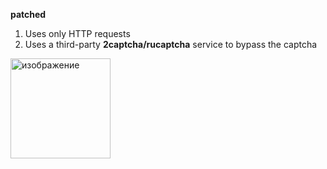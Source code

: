 **patched**

1. Uses only HTTP requests
2. Uses a third-party **2captcha/rucaptcha** service to bypass the captcha

<img width="160" height="160" alt="изображение" src="https://github.com/user-attachments/assets/12dabcd0-d0b7-44bb-8135-c8d03692ee4c" />
